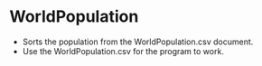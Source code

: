 # WorldPopulation
- Sorts the population from the WorldPopulation.csv document.
- Use the WorldPopulation.csv for the program to work.
